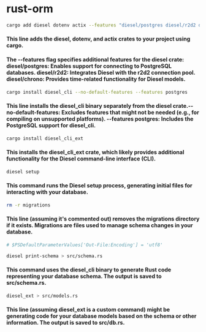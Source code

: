 # rust-orm

``` sh
cargo add diesel dotenv actix --features "diesel/postgres diesel/r2d2 diesel/chrono"

```

#### This line adds the diesel, dotenv, and actix crates to your project using cargo.
#### The --features flag specifies additional features for the diesel crate: diesel/postgres: Enables support for connecting to PostgreSQL databases. diesel/r2d2: Integrates Diesel with the r2d2 connection pool. diesel/chrono: Provides time-related functionality for Diesel models.


``` sh
cargo install diesel_cli --no-default-features --features postgres

```

#### This line installs the diesel_cli binary separately from the diesel crate.--no-default-features: Excludes features that might not be needed (e.g., for compiling on unsupported platforms). --features postgres: Includes the PostgreSQL support for diesel_cli.


``` sh
cargo install diesel_cli_ext

```

#### This installs the diesel_cli_ext crate, which likely provides additional functionality for the Diesel command-line interface (CLI).


``` sh
diesel setup

```

#### This command runs the Diesel setup process, generating initial files for interacting with your database.


``` sh
rm -r migrations
```

#### This line (assuming it's commented out) removes the migrations directory if it exists. Migrations are files used to manage schema changes in your database.


``` sh
# $PSDefaultParameterValues['Out-File:Encoding'] = 'utf8'
```

``` sh
diesel print-schema > src/schema.rs
```

#### This command uses the diesel_cli binary to generate Rust code representing your database schema. The output is saved to src/schema.rs.


``` sh
diesel_ext > src/models.rs
```

#### This line (assuming diesel_ext is a custom command) might be generating code for your database models based on the schema or other information. The output is saved to src/db.rs.
